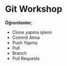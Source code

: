 # Git Workshop

**Öğrenilenler**;
- Clone yapma işlemi
- Commit Atma
- Push Yapma
- Pull
- Branch
- Pull Requests
